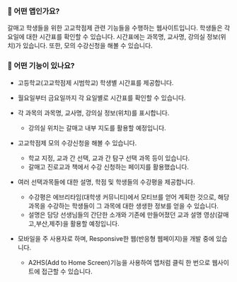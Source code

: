 ### 👊 어떤 앱인가요?

갈매고 학생들을 위한 고교학점제 관련 기능들을 수행하는 웹사이트입니다. 학생들은 각 요일에 대한 시간표를 확인할 수 있습니다. 시간표에는 과목명, 교사명, 강의실 정보(위치)가 있습니다. 또한, 모의 수강신청을 해볼 수 있습니다.

### 👊 어떤 기능이 있나요?

- 고등학교(고교학점제 시범학교) 학생별 시간표를 제공합니다.
- 월요일부터 금요일까지 각 요일별로 시간표를 확인할 수 있습니다.
- 각 과목의 과목명, 교사명, 강의실 정보(위치)를 표시합니다.
    - 강의실 위치는 갈매고 내부 지도를 활용할 예정입니다.

- 고교학점제 모의 수강신청을 해볼 수 있습니다.
    - 학교 지정, 교과 간 선택, 교과 간 탐구 선택 과목 등이 있습니다.
    - 갈매고 진로교과 책에서 수강 신청하는 페이지를 활용했습니다.
- 여러 선택과목들에 대한 설명, 학점 및 학생들의 수강평을 제공합니다.
    - 수강평은 에브리타임(대학생 커뮤니티)에서 모티브를 얻어 계획한 것으로, 해당 과목을 수강하는 학생들이 그 과목에 대한 생생한 정보를 얻을 수 있습니다.
    - 설명은 담당 선생님들의 간단한 소개와 기존에 만들어졌던 교과 설명 영상(갈매고,부산,제주)을 활용할 예정입니다.
- 모바일을 주 사용자로 하며, Responsive한 웹(반응형 웹페이지)을 개발 중에 있습니다.
    - A2HS(Add to Home Screen)기능을 사용하여 앱처럼 클릭 한 번으로 웹사이트에 접근할 수 있습니다.
